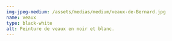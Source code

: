```yaml
---
img-jpeg-medium: /assets/medias/medium/veaux-de-Bernard.jpg
name: veaux
type: black-white
alt: Peinture de veaux en noir et blanc.
---
```

